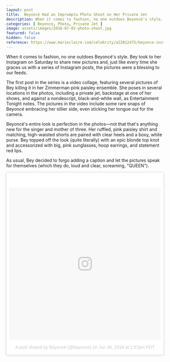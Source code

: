```yaml
---
layout: post
title:  Beyoncé Had an Impromptu Photo Shoot on Her Private Jet
description: When it comes to fashion, no one outdoes Beyoncé's style. Bey took to her Instagram on Saturday to share new pictures and, just like every time she graces us with a series of Instagram posts, the pictures were a blessing to our feeds.
categories: [ Beyonce, Photo, Private Jet ]
image: assets/images/2018-07-02-photo-shoot.jpg
featured: false
hidden: false
reference: https://www.marieclaire.com/celebrity/a22012475/beyonce-instagram-photos-private-jet/
---
```

When it comes to fashion, no one outdoes Beyoncé's style. Bey took to her Instagram on Saturday to share new pictures and, just like every time she graces us with a series of Instagram posts, the pictures were a blessing to our feeds.

The first post in the series is a video collage, featuring several pictures of Bey killing it in her Zimmerman pink paisley ensemble. She poses in several locations in the photos, including a private jet, backstage at one of her shows, and against a nondescript, black-and-white wall, as Entertainment Tonight notes. The pictures in the video include some rare snaps of Beyoncé embracing her sillier side, even sticking her tongue out for the camera.

Beyoncé's entire look is perfection in the photos—not that that's anything new for the singer and mother of three. Her ruffled, pink paisley shirt and matching, high-waisted shorts are paired with clear heels and a boxy, white purse. Bey topped off the look (quite literally) with an epic blonde top knot and accessorized with big, pink sunglasses, hoop earrings, and statement red lips.

As usual, Bey decided to forgo adding a caption and let the pictures speak for themselves (which they do, loud and clear, screaming, "QUEEN").

<blockquote class="instagram-media" data-instgrm-permalink="https://www.instagram.com/p/Bkqb2APFGcF/" data-instgrm-version="8" style=" background:#FFF; border:0; border-radius:3px; box-shadow:0 0 1px 0 rgba(0,0,0,0.5),0 1px 10px 0 rgba(0,0,0,0.15); margin: 1px; max-width:658px; padding:0; width:99.375%; width:-webkit-calc(100% - 2px); width:calc(100% - 2px);"><div style="padding:8px;"> <div style=" background:#F8F8F8; line-height:0; margin-top:40px; padding:50.0% 0; text-align:center; width:100%;"> <div style=" background:url(data:image/png;base64,iVBORw0KGgoAAAANSUhEUgAAACwAAAAsCAMAAAApWqozAAAABGdBTUEAALGPC/xhBQAAAAFzUkdCAK7OHOkAAAAMUExURczMzPf399fX1+bm5mzY9AMAAADiSURBVDjLvZXbEsMgCES5/P8/t9FuRVCRmU73JWlzosgSIIZURCjo/ad+EQJJB4Hv8BFt+IDpQoCx1wjOSBFhh2XssxEIYn3ulI/6MNReE07UIWJEv8UEOWDS88LY97kqyTliJKKtuYBbruAyVh5wOHiXmpi5we58Ek028czwyuQdLKPG1Bkb4NnM+VeAnfHqn1k4+GPT6uGQcvu2h2OVuIf/gWUFyy8OWEpdyZSa3aVCqpVoVvzZZ2VTnn2wU8qzVjDDetO90GSy9mVLqtgYSy231MxrY6I2gGqjrTY0L8fxCxfCBbhWrsYYAAAAAElFTkSuQmCC); display:block; height:44px; margin:0 auto -44px; position:relative; top:-22px; width:44px;"></div></div><p style=" color:#c9c8cd; font-family:Arial,sans-serif; font-size:14px; line-height:17px; margin-bottom:0; margin-top:8px; overflow:hidden; padding:8px 0 7px; text-align:center; text-overflow:ellipsis; white-space:nowrap;"><a href="https://www.instagram.com/p/Bkqb2APFGcF/" style=" color:#c9c8cd; font-family:Arial,sans-serif; font-size:14px; font-style:normal; font-weight:normal; line-height:17px; text-decoration:none;" target="_blank">A post shared by Beyoncé (@beyonce)</a> on <time style=" font-family:Arial,sans-serif; font-size:14px; line-height:17px;" datetime="2018-06-30T20:57:58+00:00">Jun 30, 2018 at 1:57pm PDT</time></p></div></blockquote> <script async defer src="//www.instagram.com/embed.js"></script>
